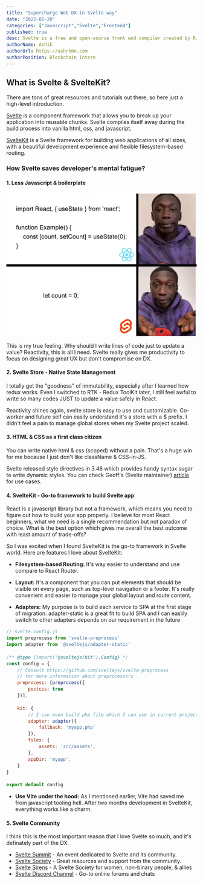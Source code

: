 ```yaml
---
title: "Supercharge Web DX in Svelte way"
date: "2022-02-20"
categories: ["Javascript","Svelte","Frontend"]
published: true
desc: Svelte is a free and open-source front end compiler created by Rich Harris and maintained by the Svelte core team members.
authorName: Ashik
authorUrl: https://ashrhmn.com
authorPosition: Blockchain Intern
---
```


## What is Svelte & SvelteKit?

There are tons of great resources and tutorials out there, so here just a high-level introduction.

[Svelte](http://svelte.dev) is a component framework that allows you to break up your application into reusable chunks. Svelte compiles itself away during the build process into vanilla html, css, and javascript.

[SvelteKit](http://kit.svelte.dev) is a Svelte framework for building web applications of all sizes, with a beautiful development experience and flexible filesystem-based routing.

### How Svelte saves developer's mental fatigue?

#### 1. Less Javascript & boilerplate

![react-vs-svelte](assets/react-svelte.jpeg)

This is my true feeling. Why should I write lines of code just to update a value?
Reactivity, this is all I need. Svelte really gives me productivity to focus on designing great UX but don't compromise on DX.

#### 2. Svelte Store - Native State Management

I totally get the "goodness" of immutability, especially after I learned how redux works.
Even I switched to RTK - Redux ToolKit later, I still feel awful to write so many codes JUST to update a value safely in React.

Reactivity shines again, svelte store is easy to use and customizable. Co-worker and future self can easily understand it's a store with a $ prefix. I didn't feel a pain to manage global stores when my Svelte project scaled.

#### 3. HTML & CSS as a first class citizen

You can write native html & css (scoped) without a pain. That's a huge win for me because I just don't like className & CSS-in-JS.

Svelte released style directives in 3.46 which provides handy syntax sugar to write dynamic styles. You can check Geoff's
(Svelte maintainer) [article](https://geoffrich.net/posts/style-directives/) for use cases.

#### 4. SvelteKit - Go-to framework to build Svelte app

React is a javascript library but not a framework, which means you need to figure out how to build your app properly. I believe for most React beginners, what we need is a single recommendation but not paradox of choice. What is the best option which gives me overall the best outcome with least amount of trade-offs?

So I was excited when I found SvelteKit is the go-to framework in Svelte world. Here are features I love about SvelteKit:

* **Filesystem-based Routing:**
It's way easier to understand and use compare to React Router.

* **Layout:**
It's a component that you can put elements that should be visible on every page, such as top-level navigation or a footer. It's really convenient and easier to manage your global layout and route content.

* **Adapters:**
My purpose is to build each service to SPA at the first stage of migration. adapter-static is a great fit to build SPA and I can easlily switch to other adapters depends on our requirement in the future

```js
// svelte.config.js
import preprocess from 'svelte-preprocess'
import adapter from '@sveltejs/adapter-static'

/** @type {import('@sveltejs/kit').Config} */
const config = {
    // Consult https://github.com/sveltejs/svelte-preprocess
    // for more information about preprocessors
    preprocess: [preprocess({
        postcss: true
    })],

    kit: {
        // I can even build php file which I can use in current project seamlessly!
        adapter: adapter({
            fallback: 'myapp.php' 
        }),
        files: {
            assets: 'src/assets',
        },
        appDir: 'myapp',
    }
}

export default config
```

* **Use Vite under the hood:** As I mentioned earlier, Vite had saved me from javascript tooling hell. After two months development in SvelteKit, everything works like a charm.

#### 5. Svelte Community

I think this is the most important reason that I love Svelte so much, and it's definately part of the DX.

* [Svelte Summit](https://sveltesummit.com/) - An event dedicated to Svelte and its community.
* [Svelte Society](https://sveltesociety.dev/) - Great resources and support from the community.
* [Svelte Sirens](https://sveltesirens.dev/) - A Svelte Society for women, non-binary people, & allies
* [Svelte Discord Channel](https://svelte.dev/chat) - Go-to online forums and chats
